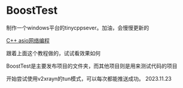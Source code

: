 ﻿# BoostTest
制作一个windows平台的tinycppsever。加油，会慢慢更新的


[C++ asio网络编程](超链接地址 "https://www.bilibili.com/video/BV1jm4y1r7AY/?spm_id_from=pageDriver&vd_source=3083729582baecf3ad2c3c52876b23aa")

跟着上面这个教程做的，试试看效果如何


BoostTest是主要发布项目的文件夹，而其他项目则是用来测试代码的项目


开始尝试使用v2xrayn的tun模式，可以每次都能推送成功。
2023.11.23